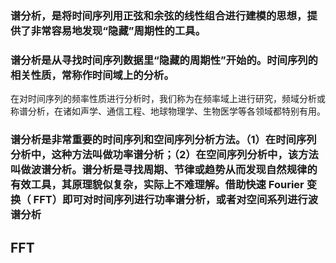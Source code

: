 ### 谱分析，是将时间序列用正弦和余弦的线性组合进行建模的思想，提供了非常容易地发现“隐藏”周期性的工具。
 
### 谱分析是从寻找时间序列数据里“隐藏的周期性”开始的。时间序列的相关性质，常称作时间域上的分析。
 在对时间序列的频率性质进行分析时，我们称为在频率域上进行研究，频域分析或称谱分析，在诸如声学、通信工程、地球物理学、生物医学等各领域都特别有用。
 
### 谱分析是非常重要的时间序列和空间序列分析方法。（1）在时间序列分析中，这种方法叫做功率谱分析；（2）在空间序列分析中，该方法叫做波谱分析。谱分析是寻找周期、节律或趋势从而发现自然规律的有效工具，其原理貌似复杂，实际上不难理解。借助快速 Fourier 变换（ FFT）即可对时间序列进行功率谱分析，或者对空间系列进行波谱分析

## FFT

